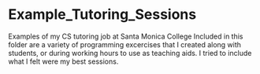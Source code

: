 # Example_Tutoring_Sessions
Examples of my CS tutoring job at Santa Monica College
Included in this folder are a variety of programming excercises that I created along with students, or during working hours to use as teaching aids. I tried to include what I felt were my best sessions.

